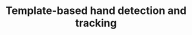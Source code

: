 ---
title: "Template-based hand detection and tracking"
year: 2005
pdf_url: ""
category: "vision"
author_list: "R. Cipolla, Bjorn Stenger, Arasanathan Thayanantha, Philip H.S. Torr"
grant: "NULL"
pub_in: "In Advanced Studies in Biometrics"
---